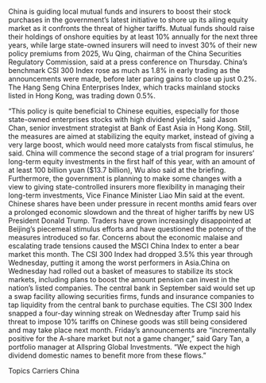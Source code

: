 China is guiding local mutual funds and insurers to boost their stock purchases in the government’s latest initiative to shore up its ailing equity market as it confronts the threat of higher tariffs.
Mutual funds should raise their holdings of onshore equities by at least 10% annually for the next three years, while large state-owned insurers will need to invest 30% of their new policy premiums from 2025, Wu Qing, chairman of the China Securities Regulatory Commission, said at a press conference on Thursday.
China’s benchmark CSI 300 Index rose as much as 1.8% in early trading as the announcements were made, before later paring gains to close up just 0.2%. The Hang Seng China Enterprises Index, which tracks mainland stocks listed in Hong Kong, was trading down 0.5%.

“This policy is quite beneficial to Chinese equities, especially for those state-owned enterprises stocks with high dividend yields,” said Jason Chan, senior investment strategist at Bank of East Asia in Hong Kong. Still, the measures are aimed at stabilizing the equity market, instead of giving a very large boost, which would need more catalysts from fiscal stimulus, he said.
China will commence the second stage of a trial program for insurers’ long-term equity investments in the first half of this year, with an amount of at least 100 billion yuan ($13.7 billion), Wu also said at the briefing.
Furthermore, the government is planning to make some changes with a view to giving state-controlled insurers more flexibility in managing their long-term investments, Vice Finance Minister Liao Min said at the event.
Chinese shares have been under pressure in recent months amid fears over a prolonged economic slowdown and the threat of higher tariffs by new US President Donald Trump. Traders have grown increasingly disappointed at Beijing’s piecemeal stimulus efforts and have questioned the potency of the measures introduced so far.
Concerns about the economic malaise and escalating trade tensions caused the MSCI China Index to enter a bear market this month. The CSI 300 Index had dropped 3.5% this year through Wednesday, putting it among the worst performers in Asia.China on Wednesday had rolled out a basket of measures to stabilize its stock markets, including plans to boost the amount pension can invest in the nation’s listed companies. The central bank in September said would set up a swap facility allowing securities firms, funds and insurance companies to tap liquidity from the central bank to purchase equities.
The CSI 300 Index snapped a four-day winning streak on Wednesday after Trump said his threat to impose 10% tariffs on Chinese goods was still being considered and may take place next month.
Friday’s announcements are “incrementally positive for the A-share market but not a game changer,” said Gary Tan, a portfolio manager at Allspring Global Investments. “We expect the high dividend domestic names to benefit more from these flows.”

Topics
Carriers
China
